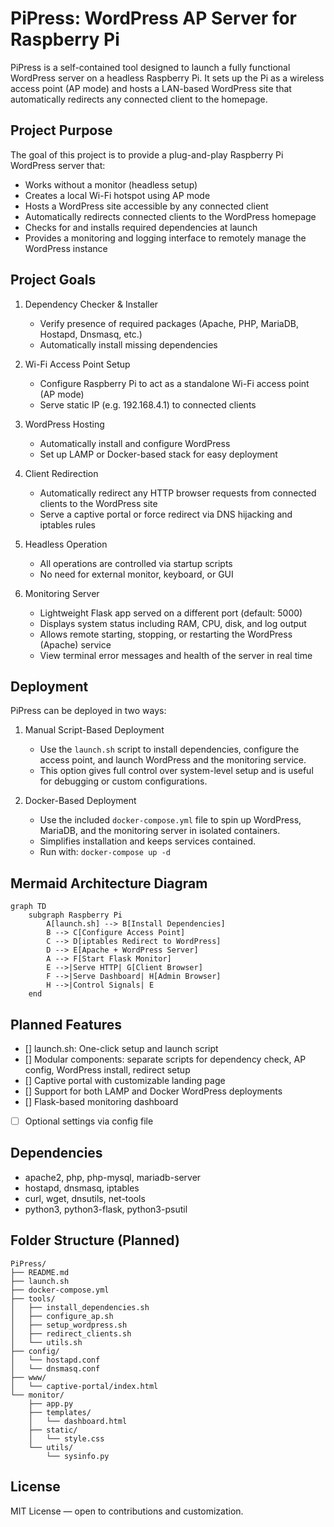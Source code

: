 # PiPress: WordPress AP Server for Raspberry Pi

PiPress is a self-contained tool designed to launch a fully functional WordPress server on a headless Raspberry Pi. It sets up the Pi as a wireless access point (AP mode) and hosts a LAN-based WordPress site that automatically redirects any connected client to the homepage.

## Project Purpose

The goal of this project is to provide a plug-and-play Raspberry Pi WordPress server that:

- Works without a monitor (headless setup)
- Creates a local Wi-Fi hotspot using AP mode
- Hosts a WordPress site accessible by any connected client
- Automatically redirects connected clients to the WordPress homepage
- Checks for and installs required dependencies at launch
- Provides a monitoring and logging interface to remotely manage the WordPress instance

## Project Goals

1. Dependency Checker & Installer
   - Verify presence of required packages (Apache, PHP, MariaDB, Hostapd, Dnsmasq, etc.)
   - Automatically install missing dependencies

2. Wi-Fi Access Point Setup
   - Configure Raspberry Pi to act as a standalone Wi-Fi access point (AP mode)
   - Serve static IP (e.g. 192.168.4.1) to connected clients

3. WordPress Hosting
   - Automatically install and configure WordPress
   - Set up LAMP or Docker-based stack for easy deployment

4. Client Redirection
   - Automatically redirect any HTTP browser requests from connected clients to the WordPress site
   - Serve a captive portal or force redirect via DNS hijacking and iptables rules

5. Headless Operation
   - All operations are controlled via startup scripts
   - No need for external monitor, keyboard, or GUI

6. Monitoring Server
   - Lightweight Flask app served on a different port (default: 5000)
   - Displays system status including RAM, CPU, disk, and log output
   - Allows remote starting, stopping, or restarting the WordPress (Apache) service
   - View terminal error messages and health of the server in real time

## Deployment

PiPress can be deployed in two ways:

1. Manual Script-Based Deployment
   - Use the `launch.sh` script to install dependencies, configure the access point, and launch WordPress and the monitoring service.
   - This option gives full control over system-level setup and is useful for debugging or custom configurations.

2. Docker-Based Deployment
   - Use the included `docker-compose.yml` file to spin up WordPress, MariaDB, and the monitoring server in isolated containers.
   - Simplifies installation and keeps services contained.
   - Run with: `docker-compose up -d`

## Mermaid Architecture Diagram

```mermaid
graph TD
    subgraph Raspberry Pi
        A[launch.sh] --> B[Install Dependencies]
        B --> C[Configure Access Point]
        C --> D[iptables Redirect to WordPress]
        D --> E[Apache + WordPress Server]
        A --> F[Start Flask Monitor]
        E -->|Serve HTTP| G[Client Browser]
        F -->|Serve Dashboard| H[Admin Browser]
        H -->|Control Signals| E
    end
```

## Planned Features

- [] launch.sh: One-click setup and launch script
- [] Modular components: separate scripts for dependency check, AP config, WordPress install, redirect setup
- [] Captive portal with customizable landing page
- [] Support for both LAMP and Docker WordPress deployments
- [] Flask-based monitoring dashboard
- [ ] Optional settings via config file

## Dependencies

- apache2, php, php-mysql, mariadb-server
- hostapd, dnsmasq, iptables
- curl, wget, dnsutils, net-tools
- python3, python3-flask, python3-psutil

## Folder Structure (Planned)

```
PiPress/
├── README.md
├── launch.sh
├── docker-compose.yml
├── tools/
│   ├── install_dependencies.sh
│   ├── configure_ap.sh
│   ├── setup_wordpress.sh
│   ├── redirect_clients.sh
│   └── utils.sh
├── config/
│   └── hostapd.conf
│   └── dnsmasq.conf
├── www/
│   └── captive-portal/index.html
└── monitor/
    ├── app.py
    ├── templates/
    │   └── dashboard.html
    ├── static/
    │   └── style.css
    └── utils/
        └── sysinfo.py
```

## License

MIT License — open to contributions and customization.
